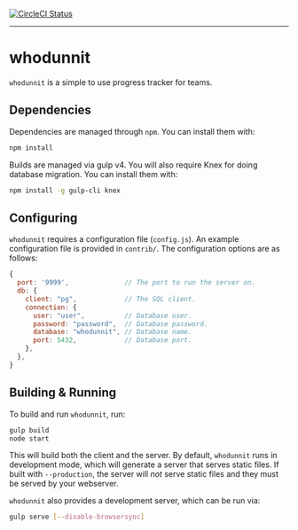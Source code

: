 [![CircleCI Status][cibadge]][ci]

---
# whodunnit

`whodunnit` is a simple to use progress tracker for teams.


## Dependencies

Dependencies are managed through `npm`. You can install them with:

```sh
npm install
```

Builds are managed via gulp v4. You will also require Knex for doing database
migration. You can install them with:

```sh
npm install -g gulp-cli knex
```


## Configuring

`whodunnit` requires a configuration file (`config.js`). An example
configuration file is provided in `contrib/`. The configuration options are as
follows:

```javascript
{
  port: '9999',              // The port to run the server on.
  db: {
    client: "pg",            // The SQL client.
    connection: {
      user: "user",          // Database user.
      password: "password",  // Database password.
      database: "whodunnit", // Database name.
      port: 5432,            // Database port.
    },
  },
}
```


## Building & Running

To build and run `whodunnit`, run:

```sh
gulp build
node start
```

This will build both the client and the server. By default, `whodunnit` runs in
development mode, which will generate a server that serves static files. If
built with `--production`, the server will *not* serve static files and they
must be served by your webserver.

`whodunnit` also provides a development server, which can be run via:

```sh
gulp serve [--disable-browsersync]
```


[ci]: https://circleci.com/gh/brennie/whodunnit
[cibadge]: https://circleci.com/gh/brennie/whodunnit.svg?circle-token=79d3093a43479aedda674bd51377c3ea32e0a90d
[browsersync]: https://www.browsersync.io/
